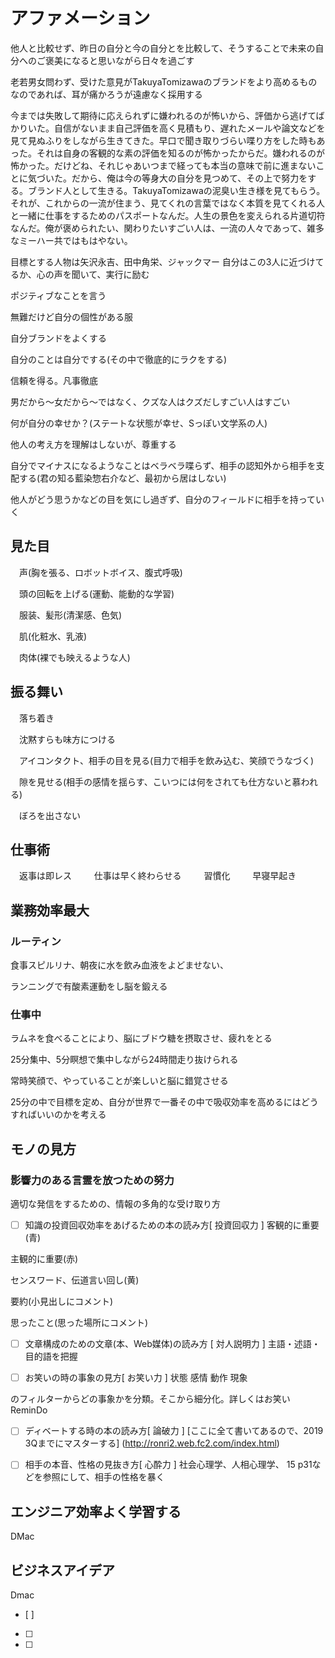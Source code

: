 # アファメーション

他人と比較せず、昨日の自分と今の自分とを比較して、そうすることで未来の自分へのご褒美になると思いながら日々を過ごす

老若男女問わず、受けた意見がTakuyaTomizawaのブランドをより高めるものなのであれば、耳が痛かろうが遠慮なく採用する

今までは失敗して期待に応えられずに嫌われるのが怖いから、評価から逃げてばかりいた。自信がないまま自己評価を高く見積もり、遅れたメールや論文などを見て見ぬふりをしながら生きてきた。早口で聞き取りづらい喋り方をした時もあった。それは自身の客観的な素の評価を知るのが怖かったからだ。嫌われるのが怖かった。だけどね、それじゃあいつまで経っても本当の意味で前に進まないことに気づいた。だから、俺は今の等身大の自分を見つめて、その上で努力をする。ブランド人として生きる。TakuyaTomizawaの泥臭い生き様を見てもらう。それが、これからの一流が住まう、見てくれの言葉ではなく本質を見てくれる人と一緒に仕事をするためのパスポートなんだ。人生の景色を変えられる片道切符なんだ。俺が褒められたい、関わりたいすごい人は、一流の人々であって、雑多なミーハー共ではもはやない。

目標とする人物は矢沢永吉、田中角栄、ジャックマー
自分はこの3人に近づけてるか、心の声を聞いて、実行に励む

ポジティブなことを言う

無難だけど自分の個性がある服

自分ブランドをよくする

自分のことは自分でする(その中で徹底的にラクをする)

信頼を得る。凡事徹底

男だから〜女だから〜ではなく、クズな人はクズだしすごい人はすごい

何が自分の幸せか？(ステートな状態が幸せ、Sっぽい文学系の人)

他人の考え方を理解はしないが、尊重する

自分でマイナスになるようなことはベラベラ喋らず、相手の認知外から相手を支配する(君の知る藍染惣右介など、最初から居はしない)

他人がどう思うかなどの目を気にし過ぎず、自分のフィールドに相手を持っていく



## 見た目

　声(胸を張る、ロボットボイス、腹式呼吸)

　頭の回転を上げる(運動、能動的な学習)

　服装、髪形(清潔感、色気)

　肌(化粧水、乳液)

　肉体(裸でも映えるような人)

## 振る舞い

　落ち着き

　沈黙すらも味方につける

　アイコンタクト、相手の目を見る(目力で相手を飲み込む、笑顔でうなづく)

　隙を見せる(相手の感情を揺らす、こいつには何をされても仕方ないと慕われる)

　ぼろを出さない
　
## 仕事術

　返事は即レス
　
　仕事は早く終わらせる
　
　習慣化
　
　早寝早起き
 
## 業務効率最大

### ルーティン
  食事スピルリナ、朝夜に水を飲み血液をよどませない、

  ランニングで有酸素運動をし脳を鍛える

### 仕事中

  ラムネを食べることにより、脳にブドウ糖を摂取させ、疲れをとる

  25分集中、5分瞑想で集中しながら24時間走り抜けられる

  常時笑顔で、やっていることが楽しいと脳に錯覚させる
  
  25分の中で目標を定め、自分が世界で一番その中で吸収効率を高めるにはどうすればいいのかを考える

## モノの見方
### 影響力のある言霊を放つための努力

適切な発信をするための、情報の多角的な受け取り方

-  [  ] 知識の投資回収効率をあげるための本の読み方[ 投資回収力 ]
客観的に重要(青)

主観的に重要(赤)

センスワード、伝道言い回し(黄)

要約(小見出しにコメント)

思ったこと(思った場所にコメント)

-  [  ] 文章構成のための文章(本、Web媒体)の読み方 [ 対人説明力 ]
主語・述語・目的語を把握

-  [  ] お笑いの時の事象の見方[ お笑い力 ]
状態
感情
動作
現象

のフィルターからどの事象かを分類。そこから細分化。詳しくはお笑いReminDo

-  [  ] ディベートする時の本の読み方[ 論破力 ]
[ここに全て書いてあるので、2019 3Qまでにマスターする] (http://ronri2.web.fc2.com/index.html)

-  [  ] 相手の本音、性格の見抜き方[ 心酔力 ]
社会心理学、人相心理学、
15 p31などを参照にして、相手の性格を暴く

## エンジニア効率よく学習する
DMac


## ビジネスアイデア
Dmac
-  [  ] 
-  [  ]  
-  [  ]  

